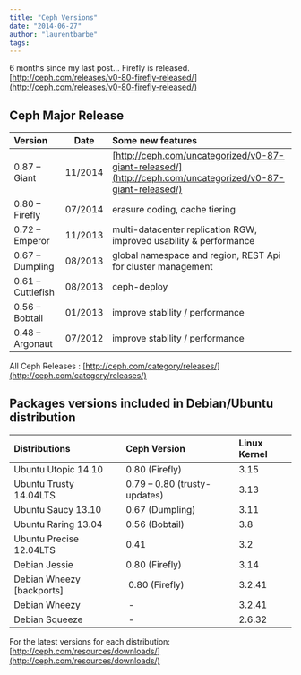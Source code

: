 ```yaml
---
title: "Ceph Versions"
date: "2014-06-27"
author: "laurentbarbe"
tags: 
---
```


6 months since my last post… Firefly is released. [http://ceph.com/releases/v0-80-firefly-released/](http://ceph.com/releases/v0-80-firefly-released/)

## Ceph Major Release

| Version | Date | Some new features |
| :-- | :-: | :-- |
| 0.87 – Giant | 11/2014 | [http://ceph.com/uncategorized/v0-87-giant-released/](http://ceph.com/uncategorized/v0-87-giant-released/) |
| 0.80 – Firefly | 07/2014 | erasure coding, cache tiering |
| 0.72 – Emperor | 11/2013 | multi-datacenter replication RGW, improved usability & performance |
| 0.67 – Dumpling | 08/2013 | global namespace and region, REST Api for cluster management |
| 0.61 – Cuttlefish | 08/2013 | ceph-deploy |
| 0.56 – Bobtail | 01/2013 | improve stability / performance |
| 0.48 – Argonaut | 07/2012 | improve stability / performance |

All Ceph Releases : [http://ceph.com/category/releases/](http://ceph.com/category/releases/)

## Packages versions included in Debian/Ubuntu distribution

| Distributions | Ceph Version | Linux Kernel |
| :-- | :-- | :-- |
| Ubuntu Utopic 14.10 | 0.80 (Firefly) | 3.15 |
| Ubuntu Trusty 14.04LTS | 0.79 – 0.80 (trusty-updates) | 3.13 |
| Ubuntu Saucy 13.10 | 0.67 (Dumpling) | 3.11 |
| Ubuntu Raring 13.04 | 0.56 (Bobtail) | 3.8 |
| Ubuntu Precise 12.04LTS | 0.41 | 3.2 |
| Debian Jessie | 0.80 (Firefly) | 3.14 |
| Debian Wheezy \[backports\] |  0.80 (Firefly) | 3.2.41 |
| Debian Wheezy |  - | 3.2.41 |
| Debian Squeeze |  - | 2.6.32 |

For the latest versions for each distribution: [http://ceph.com/resources/downloads/](http://ceph.com/resources/downloads/)
